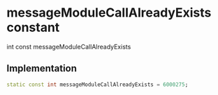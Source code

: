 


# messageModuleCallAlreadyExists constant







int const messageModuleCallAlreadyExists
  







## Implementation

```dart
static const int messageModuleCallAlreadyExists = 6000275;
```







